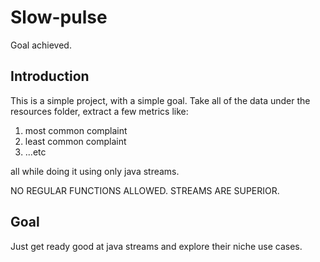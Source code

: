 # Slow-pulse

Goal achieved.

## Introduction

This is a simple project, with a simple goal.
Take all of the data under the resources folder, extract a few metrics like:
1. most common complaint
2. least common complaint
3. ...etc

all while doing it using only java streams.

NO REGULAR FUNCTIONS ALLOWED.
STREAMS ARE SUPERIOR.

## Goal

Just get ready good at java streams and explore their niche use cases.
